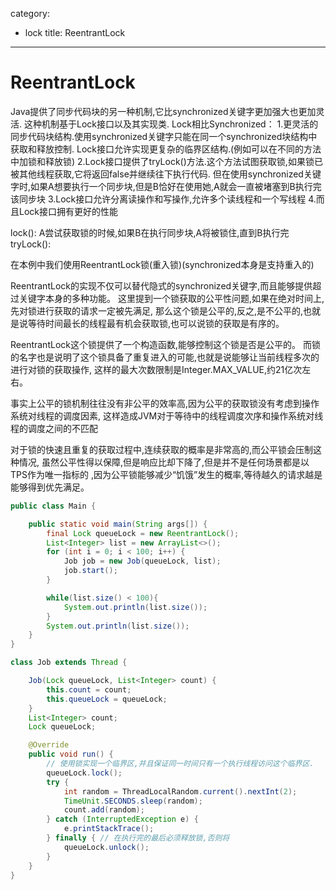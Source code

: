 category: 
- lock
title: ReentrantLock
---
# ReentrantLock

Java提供了同步代码块的另一种机制,它比synchronized关键字更加强大也更加灵活. 这种机制基于Lock接口以及其实现类.
Lock相比Synchronized：
1.更灵活的同步代码块结构.使用synchronized关键字只能在同一个synchronized块结构中获取和释放控制.
Lock接口允许实现更复杂的临界区结构.(例如可以在不同的方法中加锁和释放锁)
2.Lock接口提供了tryLock()方法.这个方法试图获取锁,如果锁已被其他线程获取,它将返回false并继续往下执行代码.
但在使用synchronized关键字时,如果A想要执行一个同步块,但是B恰好在使用她,A就会一直被堵塞到B执行完该同步块
3.Lock接口允许分离读操作和写操作,允许多个读线程和一个写线程
4.而且Lock接口拥有更好的性能

lock(): A尝试获取锁的时候,如果B在执行同步块,A将被锁住,直到B执行完 tryLock():

在本例中我们使用ReentrantLock锁(重入锁)(synchronized本身是支持重入的)

ReentrantLock的实现不仅可以替代隐式的synchronized关键字,而且能够提供超过关键字本身的多种功能。
这里提到一个锁获取的公平性问题,如果在绝对时间上,先对锁进行获取的请求一定被先满足,
那么这个锁是公平的,反之,是不公平的,也就是说等待时间最长的线程最有机会获取锁,也可以说锁的获取是有序的。

ReentrantLock这个锁提供了一个构造函数,能够控制这个锁是否是公平的。
而锁的名字也是说明了这个锁具备了重复进入的可能,也就是说能够让当前线程多次的进行对锁的获取操作,
这样的最大次数限制是Integer.MAX_VALUE,约21亿次左右。

事实上公平的锁机制往往没有非公平的效率高,因为公平的获取锁没有考虑到操作系统对线程的调度因素,
这样造成JVM对于等待中的线程调度次序和操作系统对线程的调度之间的不匹配

对于锁的快速且重复的获取过程中,连续获取的概率是非常高的,而公平锁会压制这种情况,
虽然公平性得以保障,但是响应比却下降了,但是并不是任何场景都是以TPS作为唯一指标的
,因为公平锁能够减少“饥饿”发生的概率,等待越久的请求越是能够得到优先满足。

```java
public class Main {

	public static void main(String args[]) {
		final Lock queueLock = new ReentrantLock();
		List<Integer> list = new ArrayList<>();
		for (int i = 0; i < 100; i++) {
			Job job = new Job(queueLock, list);
			job.start();
		}

		while(list.size() < 100){
			System.out.println(list.size());
		}
		System.out.println(list.size());
	}
}

class Job extends Thread {

	Job(Lock queueLock, List<Integer> count) {
		this.count = count;
		this.queueLock = queueLock;
	}
	List<Integer> count;
	Lock queueLock;

	@Override
	public void run() {
		// 使用锁实现一个临界区,并且保证同一时间只有一个执行线程访问这个临界区.
		queueLock.lock();
		try {
			int random = ThreadLocalRandom.current().nextInt(2);
			TimeUnit.SECONDS.sleep(random);
			count.add(random);
		} catch (InterruptedException e) {
			e.printStackTrace();
		} finally { // 在执行完的最后必须释放锁,否则将
			queueLock.unlock();
		}
	}
}


```
